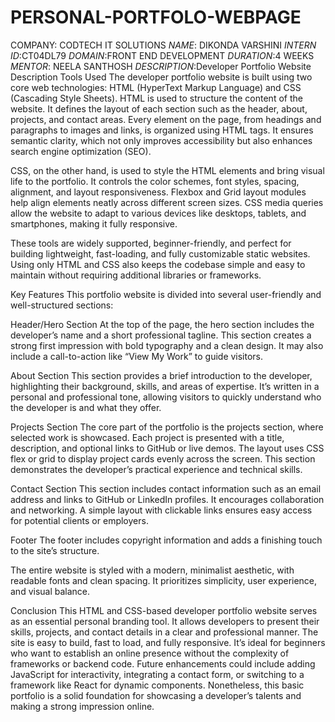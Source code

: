 # PERSONAL-PORTFOLO-WEBPAGE
COMPANY: CODTECH IT SOLUTIONS
*NAME*: DIKONDA VARSHINI
*INTERN ID*:CT04DL79
*DOMAIN*:FRONT END DEVELOPMENT
*DURATION*:4 WEEKS
*MENTOR*: NEELA SANTHOSH
*DESCRIPTION*:Developer Portfolio Website Description
Tools Used
The developer portfolio website is built using two core web technologies: HTML (HyperText Markup Language) and CSS (Cascading Style Sheets). HTML is used to structure the content of the website. It defines the layout of each section such as the header, about, projects, and contact areas. Every element on the page, from headings and paragraphs to images and links, is organized using HTML tags. It ensures semantic clarity, which not only improves accessibility but also enhances search engine optimization (SEO).

CSS, on the other hand, is used to style the HTML elements and bring visual life to the portfolio. It controls the color schemes, font styles, spacing, alignment, and layout responsiveness. Flexbox and Grid layout modules help align elements neatly across different screen sizes. CSS media queries allow the website to adapt to various devices like desktops, tablets, and smartphones, making it fully responsive.

These tools are widely supported, beginner-friendly, and perfect for building lightweight, fast-loading, and fully customizable static websites. Using only HTML and CSS also keeps the codebase simple and easy to maintain without requiring additional libraries or frameworks.

Key Features
This portfolio website is divided into several user-friendly and well-structured sections:

Header/Hero Section
At the top of the page, the hero section includes the developer’s name and a short professional tagline. This section creates a strong first impression with bold typography and a clean design. It may also include a call-to-action like “View My Work” to guide visitors.

About Section
This section provides a brief introduction to the developer, highlighting their background, skills, and areas of expertise. It’s written in a personal and professional tone, allowing visitors to quickly understand who the developer is and what they offer.

Projects Section
The core part of the portfolio is the projects section, where selected work is showcased. Each project is presented with a title, description, and optional links to GitHub or live demos. The layout uses CSS flex or grid to display project cards evenly across the screen. This section demonstrates the developer’s practical experience and technical skills.

Contact Section
This section includes contact information such as an email address and links to GitHub or LinkedIn profiles. It encourages collaboration and networking. A simple layout with clickable links ensures easy access for potential clients or employers.

Footer
The footer includes copyright information and adds a finishing touch to the site’s structure.

The entire website is styled with a modern, minimalist aesthetic, with readable fonts and clean spacing. It prioritizes simplicity, user experience, and visual balance.

Conclusion
This HTML and CSS-based developer portfolio website serves as an essential personal branding tool. It allows developers to present their skills, projects, and contact details in a clear and professional manner. The site is easy to build, fast to load, and fully responsive. It’s ideal for beginners who want to establish an online presence without the complexity of frameworks or backend code. Future enhancements could include adding JavaScript for interactivity, integrating a contact form, or switching to a framework like React for dynamic components. Nonetheless, this basic portfolio is a solid foundation for showcasing a developer’s talents and making a strong impression online.


